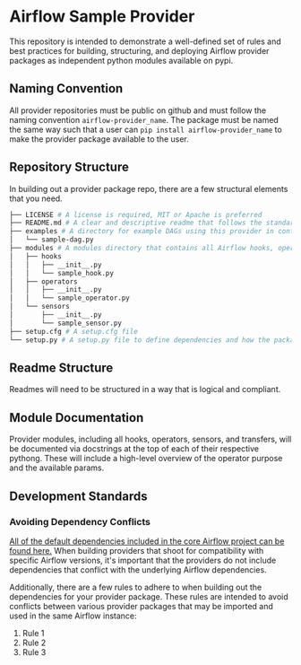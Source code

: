 # Airflow Sample Provider

This repository is intended to demonstrate a well-defined set of rules and best practices for building, structuring, and deploying Airflow provider packages as independent python modules available on pypi.

## Naming Convention

All provider repositories must be public on github and must follow the naming convention `airflow-provider_name`. The package must be named the same way such that a user can `pip install airflow-provider_name` to make the provider package available to the user.

## Repository Structure

In building out a provider package repo, there are a few structural elements that you need. 

```bash
├── LICENSE # A license is required, MIT or Apache is preferred
├── README.md # A clear and descriptive readme that follows the standards defined below
├── examples # A directory for example DAGs using this provider in context
│   └── sample-dag.py
├── modules # A modules directory that contains all Airflow hooks, operators, sensors, transfers, etc.
│   ├── hooks
│   │   ├── __init__.py
│   │   └── sample_hook.py
│   ├── operators
│   │   ├── __init__.py
│   │   └── sample_operator.py
│   └── sensors
│       ├── __init__.py
│       └── sample_sensor.py
├── setup.cfg # A setup.cfg file
└── setup.py # A setup.py file to define dependencies and how the package is built and shipped
```

## Readme Structure

Readmes will need to be structured in a way that is logical and compliant.

## Module Documentation

Provider modules, including all hooks, operators, sensors, and transfers, will be documented via docstrings at the top of each of their respective pythong. These will include a high-level overview of the operator purpose and the available params.

## Development Standards

### Avoiding Dependency Conflicts

[All of the default dependencies included in the core Airflow project can be found here.](https://github.com/apache/airflow/blob/master/setup.py#L705) When building providers that shoot for compatibility with specific Airflow versions, it's important that the providers do not include dependencies that conflict with the underlying Airflow dependencies.

Additionally, there are a few rules to adhere to when building out the dependencies for your provider package. These rules are intended to avoid conflicts between various provider packages that may be imported and used in the same Airflow instance:
1. Rule 1
2. Rule 2
3. Rule 3

